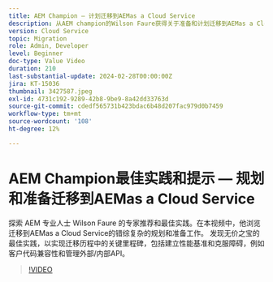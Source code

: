 ```yaml
---
title: AEM Champion — 计划迁移到AEMas a Cloud Service
description: 从AEM champion的Wilson Faure获得关于准备和计划迁移到AEMas a Cloud Service的专家建议。
version: Cloud Service
topic: Migration
role: Admin, Developer
level: Beginner
doc-type: Value Video
duration: 210
last-substantial-update: 2024-02-28T00:00:00Z
jira: KT-15036
thumbnail: 3427587.jpeg
exl-id: 4731c192-9289-42b8-9be9-8a42dd33763d
source-git-commit: cdedf565731b423bdac6b48d207fac979d0b7459
workflow-type: tm+mt
source-wordcount: '108'
ht-degree: 12%

---
```


# AEM Champion最佳实践和提示 — 规划和准备迁移到AEMas a Cloud Service

探索 AEM 专业人士 Wilson Faure 的专家推荐和最佳实践。在本视频中，他浏览迁移到AEMas a Cloud Service的错综复杂的规划和准备工作。 发现无价之宝的最佳实践，以实现迁移历程中的关键里程碑，包括建立性能基准和克服障碍，例如客户代码兼容性和管理外部/内部API。

>[!VIDEO](https://video.tv.adobe.com/v/3427587/?learn=on)
